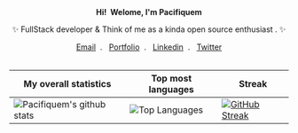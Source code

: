 <div align="center">
  <b>Hi! &nbsp;Welome, I'm Pacifiquem</b> 
  <p align="center">✨ FullStack developer & Think of me as a kinda open source enthusiast . ✨</p>
</div>
<div align="center">
  <a href="mailto:pacifiquemurangwa001@gmail.com">Email</a>&nbsp; . &nbsp;
  <a href="https://pacifiquem.engineer">Portfolio</a>&nbsp; . &nbsp;
  <a href="https://www.linkedin.com/in/pacifique-murangwa-10394722b">Linkedin</a>&nbsp; . &nbsp;
  <a href="https://twitter.com/PacifiqueMuran1">Twitter</a>
<div><br />


|My overall statistics|Top most languages | Streak |
|------------------|------------------|------------------|
|![Pacifiquem's github stats](https://github-readme-stats.vercel.app/api?username=pacifiquem&show_icons=true&hide_border=true&count_private=true&theme=tokyonight)|![Top Languages](https://github-readme-stats.vercel.app/api/top-langs/?username=pacifiquem&langs_count=5&hide_border=true&theme=tokyonight&layout=compact)|[![GitHub Streak](https://github-readme-streak-stats.herokuapp.com/?user=pacifiquem&show_icons=true&hide_border=true&theme=tokyonight)](https://git.io/streak-stats)|

